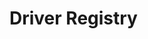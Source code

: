 <!--
Copyright 2025 Columnar Technologies Inc.

Licensed under the Apache License, Version 2.0 (the "License");
you may not use this file except in compliance with the License.
You may obtain a copy of the License at

    http://www.apache.org/licenses/LICENSE-2.0

Unless required by applicable law or agreed to in writing, software
distributed under the License is distributed on an "AS IS" BASIS,
WITHOUT WARRANTIES OR CONDITIONS OF ANY KIND, either express or implied.
See the License for the specific language governing permissions and
limitations under the License.
-->

# Driver Registry

<!-- This page should:

Introduce the term "driver registry" and define it as being synonymous with dbc-cdn.columnar.tech.
Explain the role of the driver registry in dbc.
Explain that the "driver index" is the YAML file at index.yaml in the root of the driver registry.
Currently in the docs there is only one mention of the term "driver index" and no mentions of the term "driver registry". Change the existing mention of "driver index" (which is in the "Using a Driver List" docs page) to say "driver registry" instead and link to this new page. -->
